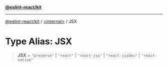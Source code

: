 [**@eslint-react/kit**](../../README.md)

***

[@eslint-react/kit](../../README.md) / [\<internal\>](../README.md) / JSX

# Type Alias: JSX

> **JSX** = `"preserve"` \| `"react"` \| `"react-jsx"` \| `"react-jsxdev"` \| `"react-native"`

